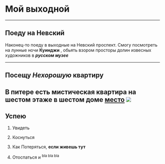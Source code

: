 # Мой выходной

----
## Поеду на **Невский**

Наконец-то поеду в выходные на Невский проспект. Смогу посмотреть на лунные ночи **Куинджи** , обьять взором просторы долин извесных художников в ***русском музее*** 

----

## Посещу **_Нехорошую_** квартиру
В питере есть мистическая квартира **на шестом** этаже в шестом доме [место](https://yandex.ru/maps/-/CCUJZIcN1A
)
![](1626957443_dmitry-vishnevsky-45-2.jpg)
---

## Успею

 1. Увидеть
 2. Коснуться
 3. Как Потеряться, **если живешь тут**

 4. Отоспаться и <sup>bla bla bla</sup> 
